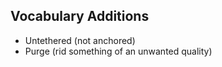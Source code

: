 

## Vocabulary Additions

- Untethered (not anchored)
- Purge (rid something of an unwanted quality)

